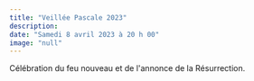 ```yaml
---
title: "Veillée Pascale 2023"
description: 
date: "Samedi 8 avril 2023 à 20 h 00"
image: "null"
---
```


Célébration du feu nouveau et de l'annonce de la Résurrection. 